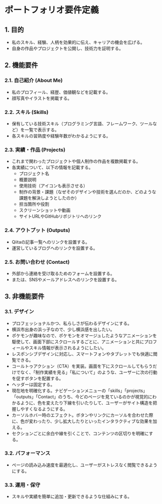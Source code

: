 # ポートフォリオ要件定義

## 1. 目的

- 私のスキル、経験、人柄を効果的に伝え、キャリアの機会を広げる。
- 自身の作品やプロジェクトを公開し、技術力を証明する。

## 2. 機能要件

### 2.1. 自己紹介 (About Me)

- 私のプロフィール、経歴、価値観などを記載する。
- 顔写真やイラストを掲載する。

### 2.2. スキル (Skills)

- 保有している技術スキル（プログラミング言語、フレームワーク、ツールなど）を一覧で表示する。
- 各スキルの習熟度や経験年数がわかるようにする。

### 2.3. 実績・作品 (Projects)

- これまで関わったプロジェクトや個人制作の作品を複数掲載する。
- 各実績について、以下の情報を記載する。
  - プロジェクト名
  - 概要説明
  - 使用技術（アイコンも表示させる）
  - 制作の背景・課題（なぜそのデザインや技術を選んだのか、どのような課題を解決しようとしたのか）
  - 担当箇所や役割
  - スクリーンショットや動画
  - サイトURLやGitHubリポジトリへのリンク

### 2.4. アウトプット (Outputs)

- Qiitaの記事一覧へのリンクを設置する。
- 運営しているブログへのリンクを設置する。

### 2.5. お問い合わせ (Contact)

- 外部から連絡を受け取るためのフォームを設置する。
- または、SNSやメールアドレスへのリンクを設置する。

## 3. 非機能要件

### 3.1. デザイン

- プロフェッショナルかつ、私らしさが伝わるデザインにする。
- 横浜市出身の浜っ子なので、少し横浜感を出したい。
- ポケモンが趣味なので、ポケモンをオマージュしたようなアニメーションを駆使して、画面下部にスクロールするごとに、アニメーションと共にプロフィールやスキル情報が表示されるようにしたい。
- レスポンシブデザインに対応し、スマートフォンやタブレットでも快適に閲覧できる。
- コールトゥアクション（CTA）を実装。画面を下にスクロールしてもらうだけでなく、「制作実績を見る」「私について」のような、ユーザーに次の行動を促すボタンを配置する。
- ヘッダーは固定する。
- 現在地を明確化する。ナビゲーションメニューの「skills」「projects」「outputs」「Contact」のうち、今どのページを見ているのかが視覚的にわかるように、色を変えたり下線を引いたりして、ユーザーがサイト構造を把握しやすくなるようにする。
- カーソルホバー時のエフェクト。ボタンやリンクにカーソルを合わせた際に、色が変わったり、少し拡大したりといったインタラクティブな効果を加える。
- セクションごとに余白や線を引くことで、コンテンツの区切りを明確にする。

### 3.2. パフォーマンス

- ページの読み込み速度を最適化し、ユーザーがストレスなく閲覧できるようにする。

### 3.3. 運用・保守

- スキルや実績を簡単に追加・更新できるような仕組みにする。
